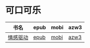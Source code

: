 # 可口可乐

| 书名 | epub | mobi | azw3 |
| --- | --- | --- | --- |
| [情感驱动](http://ct.dalanmei.com/f/31084289-571831438-cd684e) | [epub](http://ct.dalanmei.com/f/31084289-571831438-cd684e) | [mobi](http://ct.dalanmei.com/f/31084289-571549458-31b5f9) | [azw3](http://ct.dalanmei.com/f/31084289-572065270-3c6fe5) |
